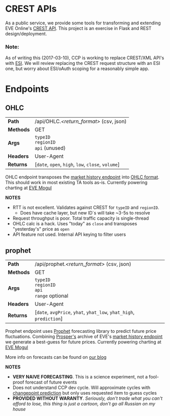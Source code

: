 # CREST APIs
As a public service, we provide some tools for transforming and extending EVE Online's [CREST API](http://eveonline-third-party-documentation.readthedocs.io/en/latest/crest/index.html).  This project is an exercise in Flask and REST design/deployment.

### Note:
As of writing this (2017-03-10), CCP is working to replace CREST/XML API's with [ESI](https://esi.tech.ccp.is/latest/).  We will review replacing the CREST request structure with an ESI one, but worry about ESI/oAuth scoping for a reasonably simple app.

# Endpoints
## OHLC
|  |  |
| --- | --- |
| **Path** | /api/OHLC.*\<return_format\>* (csv, json) |
| **Methods** | GET |
| **Args** | `typeID` <br /> `regionID` <br /> `api` (unused) |
| **Headers** | User-Agent |
| **Returns** | [`date`, `open`, `high`, `low`, `close`, `volume`] |

OHLC endpoint transposes the [market history endpoint](http://eveonline-third-party-documentation.readthedocs.io/en/latest/crest/eve/eve_market.html#market-history) into [OHLC format](http://www.phplot.com/phplotdocs/ex-ohlcbasic.html).  This should work in most existing TA tools as-is.  Currently powering charting at [EVE Mogul](https://www.eve-mogul.com/)

**NOTES**

* RTT is not excellent.  Validates against CREST for `typeID` and `regionID`. 
    * Does have cache layer, but new ID`s will take ~3-5s to resolve
* Request throughput is poor.  Total traffic capacity is single-thread
* OHLC calc is a hack.  Uses "today" as `close` and transposes "yesterday's" price as `open`
* API feature not used.  Internal API keying to filter users

## prophet
|  |  |
| --- | --- |
| **Path** | /api/prophet.*\<return_format\>* (csv, json) |
| **Methods** | GET |
| **Args** | `typeID` <br /> `regionID` <br /> `api` <br /> `range` optional |
| **Headers** | User-Agent |
| **Returns** | [`date`, `avgPrice`, `yhat`, `yhat_low`, `yhat_high`, `prediction`] |

Prophet endpoint uses [Prophet](https://facebookincubator.github.io/prophet/) forecasting library to predict future price fluctuations.  Combining [Prosper's](http://www.eveprosper.com) archive of EVE's [market history endpoint](http://eveonline-third-party-documentation.readthedocs.io/en/latest/crest/eve/eve_market.html#market-history) we generate a best-guess for future prices.  Currently powering charting at [EVE Mogul](https://www.eve-mogul.com/)

More info on forecasts can be found on [our blog](https://eve-prosper.blogspot.com/2017/03/aspiring-hari-seldon-part-2.html)

**NOTES**

* **VERY NAIVE FORECASTING**.  This is a science experiment, not a fool-proof forecast of future events
* Does not understand CCP dev cycle.  Will approximate cycles with [changepoint prediction](https://facebookincubator.github.io/prophet/docs/trend_changepoints.html) but only uses requested item to guess cycles
* **PROVIDED WITHOUT WARANTY**.  *Seriously, don't trade what you can't afford to lose, this thing is just a cartoon, don't go all Russian on my house*
